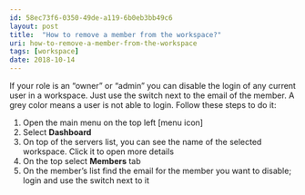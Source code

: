 ```yaml
---
id: 58ec73f6-0350-49de-a119-6b0eb3bb49c6
layout: post
title:  "How to remove a member from the workspace?"
uri: how-to-remove-a-member-from-the-workspace
tags: [workspace]
date: 2018-10-14
---
```


If your role is an “owner” or “admin” you can disable the login of any current user in a workspace. Just use the switch next to the email of the member. A grey color means a user is not able to login. Follow these steps to do it:

<!-- more -->

1.  Open the main menu on the top left \[menu icon\]
2.  Select **Dashboard**
3.  On top of the servers list, you can see the name of the selected workspace. Click it to open more details
4.  On the top select **Members** tab
5.  On the member’s list find the email for the member you want to disable; login and use the switch next to it